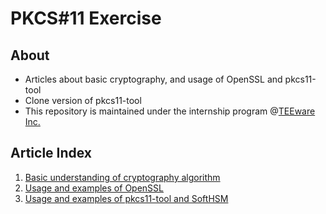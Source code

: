 # PKCS#11 Exercise
## About
- Articles about basic cryptography, and usage of OpenSSL and pkcs11-tool
- Clone version of pkcs11-tool
- This repository is maintained under the internship program @[TEEware Inc.](https://teeware.io)
## Article Index
1. [Basic understanding of cryptography algorithm](./article/crypto_algorithms.md)
2. [Usage and examples of OpenSSL](./article/crypto_algorithms.md)
3. [Usage and examples of pkcs11-tool and SoftHSM](./article/pkcs11-tool+softhsm.md)
